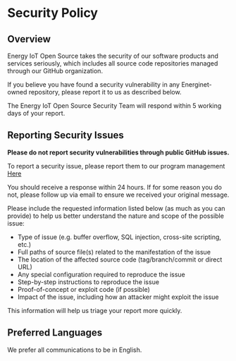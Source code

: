 # Security Policy

## Overview

Energy IoT Open Source takes the security of our software products and services seriously, which includes all source code repositories managed through our GitHub organization.

If you believe you have found a security vulnerability in any Energinet-owned repository, please report it to us as described below.

The Energy IoT Open Source Security Team will respond within 5 working days of your report.

## Reporting Security Issues

**Please do not report security vulnerabilities through public GitHub issues.**

To report a security issue, please report them to our program management [Here](mailto:eiot@axmsoftware.com)

You should receive a response within 24 hours. If for some reason you do not, please follow up via email to ensure we received your original message.

Please include the requested information listed below (as much as you can provide) to help us better understand the nature and scope of the possible issue:

* Type of issue (e.g. buffer overflow, SQL injection, cross-site scripting, etc.)
* Full paths of source file(s) related to the manifestation of the issue
* The location of the affected source code (tag/branch/commit or direct URL)
* Any special configuration required to reproduce the issue
* Step-by-step instructions to reproduce the issue
* Proof-of-concept or exploit code (if possible)
* Impact of the issue, including how an attacker might exploit the issue

This information will help us triage your report more quickly.

## Preferred Languages

We prefer all communications to be in English.
